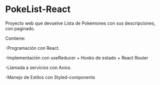 # PokeList-React

Proyecto web que devuelve Lista de Pokemones con sus descripciones, con paginado.

Contiene: 

-Programación con React.

-Implementación con useReducer + Hooks de estado + React Router

-Llamada a servicios con Axios.

-Manejo de Estilos con Styled-components


